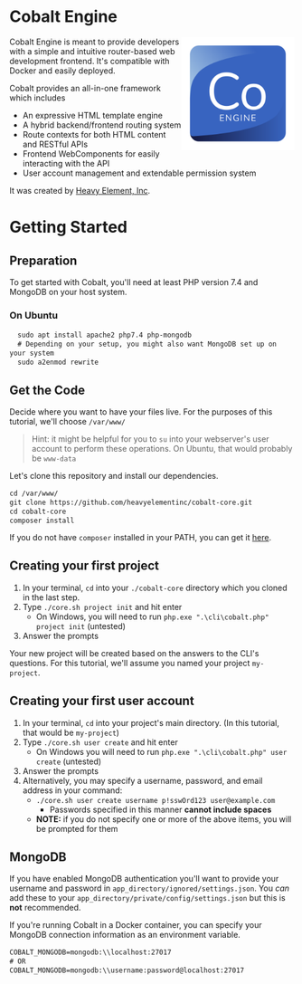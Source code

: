 # Cobalt Engine

<img align="right" src="shared/img/branding/cobalt-logo.svg" alt="Heavy Element" height="200" width="auto">
Cobalt Engine is meant to provide developers with a simple and intuitive router-based web development frontend. It's compatible with Docker and easily deployed.

Cobalt provides an all-in-one framework which includes
 * An expressive HTML template engine
 * A hybrid backend/frontend routing system
 * Route contexts for both HTML content and RESTful APIs
 * Frontend WebComponents for easily interacting with the API
 * User account management and extendable permission system

It was created by [Heavy Element, Inc](https://heavyelement.io).

# Getting Started

## Preparation
To get started with Cobalt, you'll need at least PHP version 7.4 and MongoDB on your host system. 

### On Ubuntu
```shell
  sudo apt install apache2 php7.4 php-mongodb
  # Depending on your setup, you might also want MongoDB set up on your system
  sudo a2enmod rewrite
```

## Get the Code
Decide where you want to have your files live. For the purposes of this tutorial, we'll choose `/var/www/`

> Hint: it might be helpful for you to `su` into your webserver's user account to perform these operations. On Ubuntu, that would probably be `www-data`

Let's clone this repository and install our dependencies.

```shell
cd /var/www/
git clone https://github.com/heavyelementinc/cobalt-core.git
cd cobalt-core
composer install
```
If you do not have `composer` installed in your PATH, you can get it [here](https://getcomposer.org/).

## Creating your first project
1. In your terminal, `cd` into your `./cobalt-core` directory which you cloned in the last step.
2. Type `./core.sh project init` and hit enter
   * On Windows, you will need to run `php.exe ".\cli\cobalt.php" project init` (untested)
3. Answer the prompts

Your new project will be created based on the answers to the CLI's questions. For this tutorial, we'll assume you named your project `my-project`.

## Creating your first user account
1. In your terminal, `cd` into your project's main directory. (In this tutorial, that would be `my-project`)
2. Type `./core.sh user create` and hit enter
    * On Windows you will need to run `php.exe ".\cli\cobalt.php" user create` (untested)
3. Answer the prompts
4. Alternatively, you may specify a username, password, and email address in your command:
   * `./core.sh user create username p!sswOrd123 user@example.com`
     * Passwords specified in this manner **cannot include spaces**
   * **NOTE:** if you do not specify one or more of the above items, you will be prompted for them

## MongoDB
If you have enabled MongoDB authentication you'll want to provide your username and password in `app_directory/ignored/settings.json`. You *can* add these to your `app_directory/private/config/settings.json` but this is **not** recommended.

If you're running Cobalt in a Docker container, you can specify your MongoDB connection information as an environment variable.

```shell
COBALT_MONGODB=mongodb:\\localhost:27017
# OR
COBALT_MONGODB=mongodb:\\username:password@localhost:27017
```